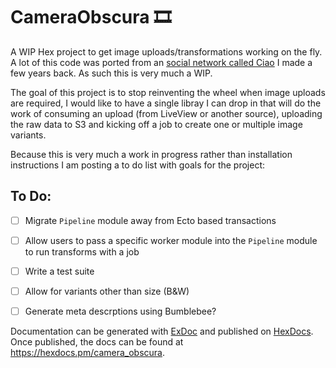 # CameraObscura 🎞️

A WIP Hex project to get image uploads/transformations working on the fly. 
A lot of this code was ported from an [social network called Ciao](https://github.com/tfantina/ciao_phx) I made a few years back. As such this is very much a WIP.  

The goal of this project is to stop reinventing the wheel when image uploads are required,
I would like to have a single libray I can drop in that will do the work of consuming an
upload (from LiveView or another source), uploading the raw data to S3 and kicking off a job to create one or multiple image variants. 

Because this is very much a work in progress rather than installation instructions I am 
posting a to do list with goals for the project:


## To Do:

- [ ] Migrate `Pipeline` module away from Ecto based transactions 
- [ ] Allow users to pass a specific worker module into the `Pipeline` module to run transforms with a job 
- [ ] Write a test suite 
- [ ] Allow for variants other than size (B&W)
- [ ] Generate meta descrptions using Bumblebee?


Documentation can be generated with [ExDoc](https://github.com/elixir-lang/ex_doc)
and published on [HexDocs](https://hexdocs.pm). Once published, the docs can
be found at <https://hexdocs.pm/camera_obscura>.

